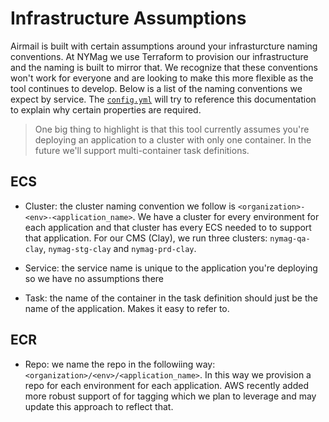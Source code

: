 # Infrastructure Assumptions

Airmail is built with certain assumptions around your infrasturcture naming conventions. At NYMag we use Terraform to provision our infrastructure and the naming is built to mirror that. We recognize that these conventions won't work for everyone and are looking to make this more flexible as the tool continues to develop. Below is a list of the naming conventions we expect by service. The [`config.yml`](https://github.com/nymag/airmail/blob/master/docs/config.md) will try to reference this documentation to explain why certain properties are required.

> One big thing to highlight is that this tool currently assumes you're deploying an application to a cluster with only one container. In the future we'll support multi-container task definitions.


## ECS

- Cluster: the cluster naming convention we follow is `<organization>-<env>-<application_name>`. We have a cluster for every environment for each application and that cluster has every ECS needed to to support that application. For our CMS (Clay), we run three clusters: `nymag-qa-clay`, `nymag-stg-clay` and `nymag-prd-clay`.

- Service: the service name is unique to the application you're deploying so we have no assumptions there

- Task: the name of the container in the task definition should just be the name of the application. Makes it easy to refer to.


## ECR

- Repo: we name the repo in the followiing way: `<organization>/<env>/<application_name>`. In this way we provision a repo for each environment for each application. AWS recently added more robust support of for tagging which we plan to leverage and may update this approach to reflect that.
